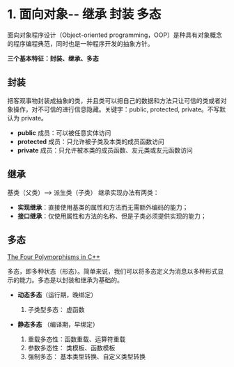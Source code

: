 # 1. 面向对象-- 继承 封装 多态

面向对象程序设计（Object-oriented programming，OOP）是种具有对象概念的程序编程典范，同时也是一种程序开发的抽象方针。

**三个基本特征：封装、继承、多态**

## 封装

把客观事物封装成抽象的类，并且类可以把自己的数据和方法只让可信的类或者对象操作，对不可信的进行信息隐藏。关键字：public, protected, private。不写默认为 private。  
- **public** 成员：可以被任意实体访问
- **protected** 成员：只允许被子类及本类的成员函数访问
- **private** 成员：只允许被本类的成员函数、友元类或友元函数访问

## 继承

基类（父类）——> 派生类（子类）
继承实现办法有两类： 
- **实现继承**：直接使用基类的属性和方法而无需额外编码的能力；
- **接口继承**：仅使用属性和方法的名称、但是子类必须提供实现的能力；

## 多态 
[The Four Polymorphisms in C++](https://catonmat.net/cpp-polymorphism)

多态，即多种状态（形态）。简单来说，我们可以将多态定义为消息以多种形式显示的能力。多态是以封装和继承为基础的。  

- **动态多态**（运行期，晚绑定）
    1. 子类型多态： 虚函数

- **静态多态** （编译期，早绑定）
    1. 重载多态性：函数重载、运算符重载
    2. 参数多态性： 类模板、函数模板
    3. 强制多态： 基本类型转换、自定义类型转换
